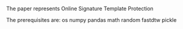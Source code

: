 The paper represents Online Signature Template Protection

The prerequisites are:
os
numpy
pandas
math
random
fastdtw
pickle
